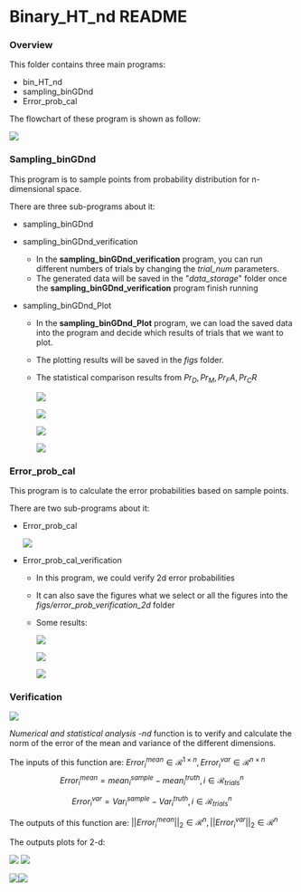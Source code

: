 # Binary_HT_nd README

### Overview 

This folder contains three main programs:

- bin_HT_nd
- sampling_binGDnd
- Error_prob_cal

The flowchart of these program is shown as follow:

![](figs/flowchart.png)

### Sampling_binGDnd 

This program is to sample points from probability distribution for n-dimensional space. 

There are three sub-programs about it:

- sampling_binGDnd

- sampling_binGDnd_verification

  - In the **sampling_binGDnd_verification** program, you can run different numbers of trials by changing the *trial_num* parameters. 
  - The generated data will be saved in the "*data_storage*" folder once the **sampling_binGDnd_verification** program finish running 

- sampling_binGDnd_Plot

  - In the **sampling_binGDnd_Plot** program, we can load the saved data into the program and decide which results of trials that we want to plot. 

  - The plotting results will be saved in the *figs* folder. 

  - The statistical comparison results from $Pr_D,Pr_M,Pr_FA,Pr_CR$

    ![](figs/stat_1d/Error_mean0.jpg)

    ![](figs/stat_1d/Error_mean1.jpg)

    ![](figs/stat_1d/Error_var0.jpg)

    ![](figs/stat_1d/Error_var1.jpg)

### Error_prob_cal

This program is to calculate the error probabilities based on sample points.

There are two sub-programs about it:

- Error_prob_cal

  ![](figs/sub-system-flowchart.png)

- Error_prob_cal_verification

  - In this program, we could verify 2d error probabilities 

  - It can also save the figures what we select or all the figures into the *figs/error_prob_verification_2d* folder

  - Some results:

    ![](figs/error_prob_verification_2d/0.jpg)

    ![](figs/error_prob_verification_2d/10.jpg)
    
    ![](figs/error_prob_verification_2d/30.jpg)

### Verification

![](figs/verification.png)

*Numerical and statistical analysis -nd* function is to verify and calculate  the norm of the error of the mean and variance of the different dimensions.

The inputs of this function are: $Error_{i}^{mean} \in \mathcal{R}^{1 \times n}, Error_{i}^{var} \in \mathcal{R}^{n \times n}$ 
$$
Error_{i}^{mean} = mean_{i}^{sample} - mean_{i}^{truth}, i \in \mathcal{R}_{trials}^{n}
$$

$$
Error_{i}^{var} = Var_{i}^{sample} - Var_{i}^{truth}, i \in \mathcal{R}_{trials}^{n}
$$

The outputs of this function are: $||Error_{i}^{mean}||_2\in \mathcal{R}^{n},||Error_{i}^{var}||_2\in \mathcal{R}^{n}$

The outputs plots for 2-d:

![](figs/stat_2d/Mean0_norms.jpg) ![](figs/stat_2d/Mean1_norms.jpg)

![](figs/stat_2d/Var0_norms.jpg)![](figs/stat_2d/Var1_norms.jpg)